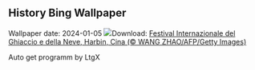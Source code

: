 ## History Bing Wallpaper
Wallpaper date: 2024-01-05
![](https://www.bing.com/th?id=OHR.HarbinFestival_IT-IT2915874871_UHD.jpg&w=1000)Download: [Festival Internazionale del Ghiaccio e della Neve, Harbin, Cina (© WANG ZHAO/AFP/Getty Images)](https://www.bing.com/th?id=OHR.HarbinFestival_IT-IT2915874871_UHD.jpg)

Auto get programm by LtgX

